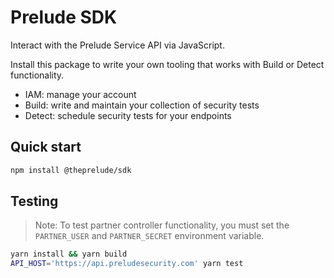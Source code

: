 # Prelude SDK

Interact with the Prelude Service API via JavaScript.

Install this package to write your own tooling that works with Build or Detect functionality.

- IAM: manage your account
- Build: write and maintain your collection of security tests
- Detect: schedule security tests for your endpoints

## Quick start

```bash
npm install @theprelude/sdk
```

## Testing

> Note: To test partner controller functionality, you must set the `PARTNER_USER` and `PARTNER_SECRET` environment variable.

```bash
yarn install && yarn build
API_HOST='https://api.preludesecurity.com' yarn test
```
